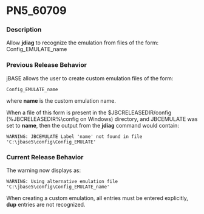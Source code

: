 # PN5_60709

<PageHeader />

### Description

Allow **jdiag** to recognize the emulation from files of the form: Config\_EMULATE\_name



### Previous Release Behavior

jBASE allows the user to create custom emulation files of the form:

```
Config_EMULATE_name
```

where **name** is the custom emulation name.

When a file of this form is present in the $JBCRELEASEDIR/config (%JBCRELEASEDIR%\config on Windows) directory, and JBCEMULATE was set to **name**, then the output from the **jdiag** command would contain:

```
WARNING: JBCEMULATE Label 'name' not found in file 'C:\jbase5\config\Config_EMULATE'
```



### Current Release Behavior

The warning now displays as:

```
WARNING: Using alternative emulation file 'C:\jbase5\config\Config_EMULATE_name'
```



When creating a custom emulation, all entries must be entered explicitly, **dup** entries are not recognized.
